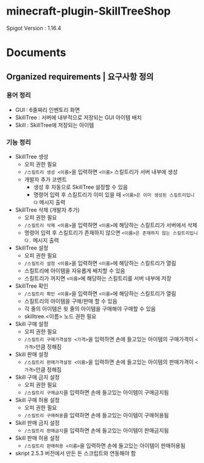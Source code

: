 # minecraft-plugin-SkillTreeShop
Spigot Version : 1.16.4

# Documents

## Organized requirements | 요구사항 정의
### 용어 정리
- GUI : 6줄짜리 인벤토리 화면
- SkillTree : 서버에 내부적으로 저장되는 GUI 아이템 배치
- Skill : SkillTree에 저장되는 아이템
### 기능 정리
- SkillTree 생성
  - 오피 권한 필요
  - `/스킬트리 생성 <이름>`을 입력하면 `<이름>` 스킬트리가 서버 내부에 생성
  - 개발자 추가 코멘트
      - 생성 후 자동으로 SkillTree 설정할 수 있음
      - 명령어 입력 후 스킬트리가 이미 있을 때 `<이름>은 이미 생성된 스킬트리입니다` 메시지 출력
- SkillTree 삭제 (개발자 추가)
  - 오피 권한 필요
  - `/스킬트리 삭제 <이름>`을 입력하면 `<이름>`에 해당하는 스킬트리가 서버에서 삭제
  - 명령어 입력 후 스킬트리가 존재하지 않으면 `<이름>은 존재하지 않는 스킬트리입니다.` 메시지 출력
- SkillTree 설정
  - 오피 권한 필요
  - `/스킬트리 설정 <이름>`을 입력하면 `<이름>`에 해당하는 스킬트리가 열림
  - 스킬트리에 아이템을 자유롭게 배치할 수 있음
  - 스킬트리가 꺼지면 `<이름>`에 해당하는 스킬트리를 서버 내부에 저장
- SkillTree 확인
  - `/스킬트리 확인 <이름>`을 입력하면 `<이름>`에 해당하는 스킬트리가 열림
  - 스킬트리의 아이템을 구매/판매 할 수 있음
  - 각 줄의 아이템은 윗 줄의 아이템을 구매해야 구매할 수 있음 
  - skilltree.<이름> 노드 권한 필요
- Skill 구매 설정
  - 오피 권한 필요
  - `/스킬트리 구매가격설정 <가격>`을 입력하면 손에 들고있는 아이템의 구매가격이 `<가격>`만큼 정해짐
- Skill 판매 설정
  - `/스킬트리 판매가격설정 <이름>`을 입력하면 손에 들고있는 아이템의 판매가격이 `<가격>`만큼 정해짐
- Skill 구매 금지 설정
  - 오피 권한 필요
  - `/스킬트리 구매금지`을 입력하면 손에 들고있는 아이템이 구매금지됨
- Skill 구매 허용 설정
  - 오피 권한 필요
  - `/스킬트리 구매허용`을 입력하면 손에 들고있는 아이템이 구매허용됨
- Skill 판매 금지 설정
  - `/스킬트리 판매금지`을 입력하면 손에 들고있는 아이템이 판매금지됨
- Skill 판매 허용 설정
  - `/스킬트리 판매허용 <이름>`을 입력하면 손에 들고있는 아이템이 판매허용됨
- skript 2.5.3 버전에서 만든 돈 스크립트와 연동해야 함